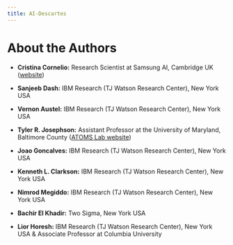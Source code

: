 ```yaml
---
title: AI-Descartes
---
```


# About the Authors

* **Cristina Cornelio:** Research Scientist at Samsung AI, Cambridge UK ([website](https://corneliocristina.github.io))

* **Sanjeeb Dash:** IBM Research (TJ Watson Research Center), New York USA

* **Vernon Austel:** IBM Research (TJ Watson Research Center), New York USA

* **Tyler R. Josephson:** Assistant Professor at the University of Maryland, Baltimore County ([ATOMS Lab website](https://atomslab.github.io))

* **Joao Goncalves:** IBM Research (TJ Watson Research Center), New York USA

* **Kenneth L. Clarkson:** IBM Research (TJ Watson Research Center), New York USA

* **Nimrod Megiddo:** IBM Research (TJ Watson Research Center), New York USA

* **Bachir El Khadir:** Two Sigma, New York USA

* **Lior Horesh:** IBM Research (TJ Watson Research Center), New York USA & Associate Professor at Columbia University
